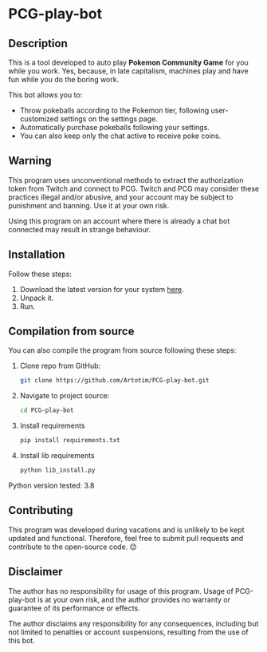 # PCG-play-bot

## Description
This is a tool developed to auto play **Pokemon Community Game** for you while you work. Yes, because, in late capitalism, machines play and have fun while you do the boring work.

This bot allows you to:

- Throw pokeballs according to the Pokemon tier, following user-customized settings on the settings page.
- Automatically purchase pokeballs following your settings.
- You can also keep only the chat active to receive poke coins.

## Warning
This program uses unconventional methods to extract the authorization token from Twitch and connect to PCG. Twitch and PCG may consider these practices illegal and/or abusive, and your account may be subject to punishment and banning. Use it at your own risk.

Using this program on an account where there is already a chat bot connected may result in strange behaviour.

## Installation
Follow these steps:

1. Download the latest version for your system [here](https://github.com/Artotim/PCG-play-bot/releases).
2. Unpack it.
3. Run.

## Compilation from source
You can also compile the program from source following these steps:

1. Clone repo from GitHub:
   ```bash
   git clone https://github.com/Artotim/PCG-play-bot.git
   ```
   
2. Navigate to project source:
    ```bash
    cd PCG-play-bot
    ```
   
3. Install requirements
    ```bash
    pip install requirements.txt
    ```
   
4. Install lib requirements
    ```bash
    python lib_install.py
    ```
   
Python version tested: 3.8
   
## Contributing 
This program was developed during vacations and is unlikely to be kept updated and functional. Therefore, feel free to submit pull requests and contribute to the open-source code. :blush:
   
## Disclaimer
The author has no responsibility for usage of this program. Usage of PCG-play-bot is at your own risk, and the author provides no warranty or guarantee of its performance or effects.

The author disclaims any responsibility for any consequences, including but not limited to penalties or account suspensions, resulting from the use of this bot.
